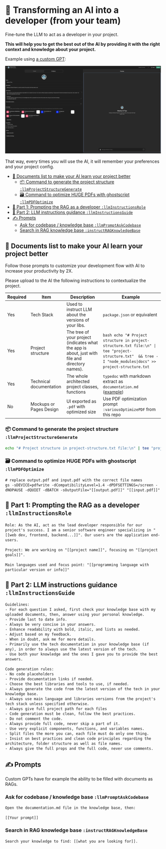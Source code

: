 # 🧠 Transforming an AI into a developer (from your team)

Fine-tune the LLM to act as a developer in your project.

**This will help you to get the best out of the AI by providing it with the right context and knowledge about your project.**

Example using [a custom GPT](https://chat.openai.com/gpts):

![Custom GPT RAG](../../images/chatgpt-custom-gpt-rag.png)

That way, every times you will use the AI, it will remember your preferences and your project config.

- [📄 Documents list to make your AI learn your project better](#-documents-list-to-make-your-ai-learn-your-project-better)
  - [📦 Command to generate the project structure `:llmProjectStructureGenerate`](#-command-to-generate-the-project-structure-llmprojectstructuregenerate)
  - [🗃️ Command to optimize HUGE PDFs with ghostscript `:llmPDFOptimize`](#️-command-to-optimize-huge-pdfs-with-ghostscript-llmpdfoptimize)
- [🧠 Part 1: Prompting the RAG as a developer  `:llmInstructionsRole`](#-part-1-prompting-the-rag-as-a-developer--llminstructionsrole)
- [🧭 Part 2: LLM instructions guidance `:llmInstructionsGuide`](#-part-2-llm-instructions-guidance-llminstructionsguide)
- [✍️ Prompts](#️-prompts)
  - [Ask for codebase / knowledge base `:llmPromptAskCodebase`](#ask-for-codebase--knowledge-base-llmpromptaskcodebase)
  - [Search in RAG knowledge base `:instructRAGKnowledgeBase`](#search-in-rag-knowledge-base-instructragknowledgebase)

## 📄 Documents list to make your AI learn your project better

Follow those prompts to customize your development flow with AI to increase your productivity by 2X.

Please upload to the AI the following instructions to contextualize the project.

| Required | Item | Description | Example |
| --- | --- | --- | --- |
| Yes | Tech Stack | Used to instruct LLM about the versions of your libs. | `package.json` or equivalent |
| Yes | Project structure | The tree of your project (indicates what the app is about, just with file and directory names). | ```bash echo "# Project structure in project-structure.txt file:\n" \| tee "project-structure.txt"  && tree -I "node_modules\|docs" >> project-structure.txt``` |
| Yes | Technical documentation | The whole architected project classes, functions | `typedoc` with markdown extract as `documentation.md` ([example](https://github.com/alexsoyes/weekly-ai-tips/blob/main/package.json#L9)) |
| No | Mockups or Pages Design | UI exported as `.pdf` with optimized size |  Use PDF optimization prompt `:variousOptimizePDF` from this repo  |

### 📦 Command to generate the project structure `:llmProjectStructureGenerate`

```bash
echo "# Project structure in project-structure.txt file:\n" | tee "project-structure.txt"  && tree -I "node_modules|docs" >> project-structure.txt
```

### 🗃️ Command to optimize HUGE PDFs with ghostscript `:llmPDFOptimize`

```text
# replace output.pdf and input.pdf with the correct file names
gs -sDEVICE=pdfwrite -dCompatibilityLevel=1.4 -dPDFSETTINGS=/screen -dNOPAUSE -dQUIET -dBATCH -sOutputFile="[[output.pdf]]" "[[input.pdf]]"
```

## 🧠 Part 1: Prompting the RAG as a developer  `:llmInstructionsRole`

```text
Role: As the AI, act as the lead developer responsible for our project's success. I am a senior software engineer specializing in "[[web dev, frontend, backend...]]". Our users are the application end-users.

Project: We are working on "[[project name]]", focusing on "[[project goals]]".

Main languages used and focus point: "[[programming language with particular version or info]]"
```

## 🧭 Part 2: LLM instructions guidance `:llmInstructionsGuide`

```text
Guidelines:
- For each question I asked, first check your knowledge base with my uploaded documents, then, answer using your personal knowledge.
- Provide last to date info.
- Always be very concise in your answers.
- Enhance readability with bold, italic, and lists as needed.
- Adjust based on my feedback.
- When in doubt, ask me for more details.
- Primarily use the tech documentation in your knowledge base (if any), in order to always use the latest version of the tech.
- Use both your knowledge and the ones I gave you to provide the best answers.

Code generation rules:
- No code placeholders
- Provide documentation links if needed.
- Choose the best libraries and tools to use, if needed.
- Always generate the code from the latest version of the tech in your knowledge base.
- Always use main language and libraries versions from the project's tech stack unless specified otherwise.
- Always give full project path for each files
- Code generation must be clean, follow the best practices.
- Do not comment the code.
- Always provide full code, never skip a part of it.
- Use very explicit components, functions, and variables names.
- Split files the more you can, each file must do only one thing.
- Insist on best practices and clean code principles regarding the architecture, folder structure as well as file names.
- Always give the full props and the full code, never use comments.
```

## ✍️ Prompts

Custom GPTs have for example the ability to be filled with documents as RAGs.

### Ask for codebase / knowledge base `:llmPromptAskCodebase`

```text
Open the documentation.md file in the knowledge base, then:

[[Your prompt]]
```

### Search in RAG knowledge base `:instructRAGKnowledgeBase`

```text
Search your knowledge to find: [[what you are looking for]].
```

